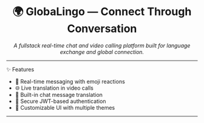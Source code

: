 <h1 align="center">🌍 GlobaLingo — Connect Through Conversation</h1>

<p align="center">
  <em>A fullstack real-time chat and video calling platform built for language exchange and global connection.</em>
</p>

<!-- [!WEBSITE](frontend/public/GlobaLingo-img.png) -->

---

✨ Features

- 💬 Real-time messaging with emoji reactions  
- 🌐 Live translation in video calls  
- 📝 Built-in chat message translation  
- 🔐 Secure JWT-based authentication  
- 🎨 Customizable UI with multiple themes  

---

 
 

